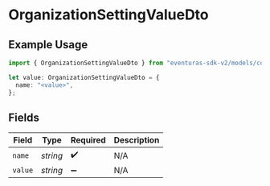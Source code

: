 # OrganizationSettingValueDto

## Example Usage

```typescript
import { OrganizationSettingValueDto } from "eventuras-sdk-v2/models/components";

let value: OrganizationSettingValueDto = {
  name: "<value>",
};
```

## Fields

| Field              | Type               | Required           | Description        |
| ------------------ | ------------------ | ------------------ | ------------------ |
| `name`             | *string*           | :heavy_check_mark: | N/A                |
| `value`            | *string*           | :heavy_minus_sign: | N/A                |
